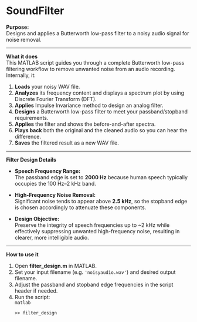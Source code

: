 # SoundFilter

**Purpose:**  
Designs and applies a Butterworth low-pass filter to a noisy audio signal for noise removal.

---

**What it does**  
This MATLAB script guides you through a complete Butterworth low-pass filtering workflow to remove unwanted noise from an audio recording. Internally, it:

1. **Loads** your noisy WAV file.  
2. **Analyzes** its frequency content and displays a spectrum plot by using Discrete Fourier Transform (DFT).  
3. **Applies** Impulse Invariance method to design an analog filter.
4. **Designs** a Butterworth low-pass filter to meet your passband/stopband requirements.
5. **Applies** the filter and shows the before-and-after spectra.  
6. **Plays back** both the original and the cleaned audio so you can hear the difference.  
7. **Saves** the filtered result as a new WAV file.

---

**Filter Design Details**

- **Speech Frequency Range:**  
  The passband edge is set to **2000 Hz** because human speech typically occupies the 100 Hz–2 kHz band.  

- **High-Frequency Noise Removal:**  
  Significant noise tends to appear above **2.5 kHz**, so the stopband edge is chosen accordingly to attenuate these components.  

- **Design Objective:**  
  Preserve the integrity of speech frequencies up to ~2 kHz while effectively suppressing unwanted high-frequency noise, resulting in clearer, more intelligible audio.

---

**How to use it**  
1. Open **filter_design.m** in MATLAB.  
2. Set your input filename (e.g. `'noisyaudio.wav'`) and desired output filename.  
3. Adjust the passband and stopband edge frequencies in the script header if needed.  
4. Run the script:  
   ```matlab```
   ```
   >> filter_design
